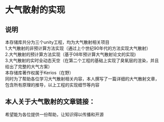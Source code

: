 大气散射的实现
=====
说明
---------------------
本存储库共分为三个unity工程，均为大气散射相关项目\
1.大气散射的非预计算方法实现（通过上个世纪90年代的方法实现大气散射）\
2.大气散射的预计算方法实现（基于08年预计算大气散射论文的实现)\
3.大气散射的实时全动态天空（在第二个工程的基础上实现了臭氧层的渲染，并且给出了完整的大气方案）\
本存储库著作权属于Kerios（在野）\
同时为了帮助各位学习大气散射相关内容，本人撰写了一篇详细的大气散射文章，包含所有原理的推导，以上工程的实现细节等内容
## 本人关于大气散射的文章链接：

希望能为各位提供一份帮助，让知识得以传播和开源
